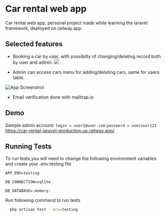 
# Car rental web app    

Car rental web app, personal project made while learning the laravel framework, deployed on railway.app



## Selected features

- Booking a car by user, with possibilty of changing/delating record both by user and admin.
![](https://github.com/szmmon/car-rental-laravel/blob/main/car-rental-app/gifs/booking%20and%20editing%20and%20delate%20booking.gif)

- Admin can access cars menu for adding/delating cars, same for users table. 

![App Screenshot](https://github.com/szmmon/car-rental-laravel/blob/main/car-rental-app/gifs/admin%20cars%20menu.gif)

- Email verification done with mailtrap.io
  
 ## Demo 
 Sample admin account: 
 `login = user1@user.com`
 `password = useruser123`
 https://car-rental-laravel-production.up.railway.app/

## Running Tests

To run tests,you will need to change the following environment variables and create your .env.testing file 

`APP_ENV=testing`

`DB_CONNECTION=sqlite`

`DB_DATABASE=:memory:`
 
Run following command to run tests
```bash
  php artisan test --env=testing
```
